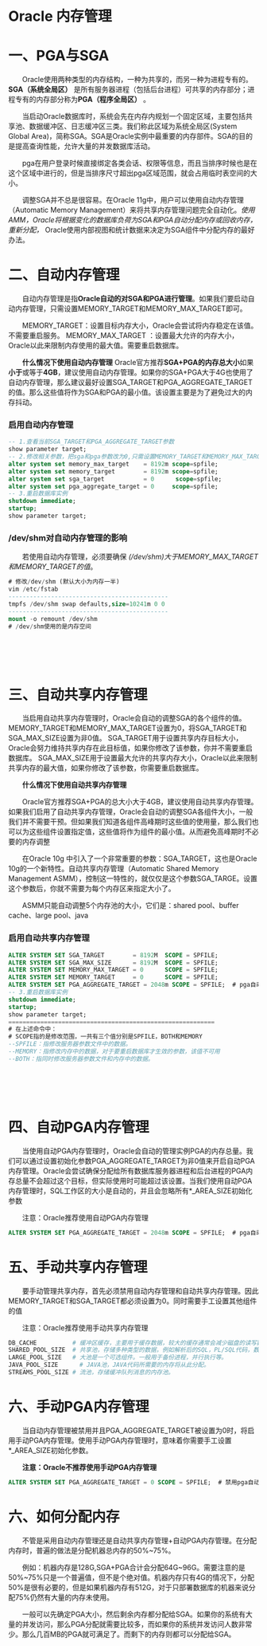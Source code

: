 # Oracle 内存管理

# 一、PGA与SGA

　　Oracle使用两种类型的内存结构，一种为共享的，而另一种为进程专有的。**SGA（系统全局区）**  是所有服务器进程（包括后台进程）可共享的内存部分；进程专有的内存部分称为**PGA（程序全局区）** 。

　　当启动Oracle数据库时，系统会先在内存内规划一个固定区域，主要包括共享池、数据缓冲区、日志缓冲区三类。我们称此区域为系统全局区(System Global Area)，简称SGA。SGA是Oracle实例中最重要的内存部件。SGA的目的是提高查询性能，允许大量的并发数据库活动。

　　pga在用户登录时候直接绑定各类会话、权限等信息，而且当排序时候也是在这个区域中进行的，但是当排序尺寸超出pga区域范围，就会占用临时表空间的大小。

　　调整SGA并不总是很容易。在Oracle 11g中，用户可以使用自动内存管理（Automatic Memory Management）来将共享内存管理问题完全自动化。*使用AMM，Oracle将根据变化的数据库负荷为SGA和PGA自动分配内存或回收内存，重新分配，*  Oracle使用内部视图和统计数据来决定为SGA组件中分配内存的最好办法。

# 二、自动内存管理

　　自动内存管理是指**Oracle自动的对SGA和PGA进行管理**。如果我们要启动自动内存管理，只需设置MEMORY_TARGET和MEMORY_MAX_TARGET即可。

　　MEMORY_TARGET：设置目标内存大小，Oracle会尝试将内存稳定在该值。不需要重启服务。
MEMORY_MAX_TARGET ：设置最大允许的内存大小，Oracle以此来限制内存使用的最大值。需要重启数据库。

　　**什么情况下使用自动内存管理**
Oracle官方推荐**SGA+PGA的内存总大小**如果**小于**或等于**4GB**，建议使用自动内存管理。如果你的SGA+PGA大于4G也使用了自动内存管理，那么建议最好设置SGA_TARGET和PGA_AGGREGATE_TARGET的值。那么这些值将作为SGA和PGA的最小值。该设置主要是为了避免过大的内存抖动。

### 启用自动内存管理

```sql
-- 1.查看当前SGA_TARGET和PGA_AGGREGATE_TARGET参数
show parameter target;
-- 2.修改相关参数，把sga和pga参数改为0,只需设置MEMORY_TARGET和MEMORY_MAX_TARGET即可
alter system set memory_max_target    = 8192m scope=spfile;
alter system set memory_target        = 8192m scope=spfile;
alter system set sga_target           = 0      scope=spfile;
alter system set pga_aggregate_target = 0     scope=spfile;
-- 3.重启数据库实例
shutdown immediate;
startup;
show parameter target;

```

### /dev/shm对自动内存管理的影响

　　若使用自动内存管理，必须要确保 *(/dev/shm)大于MEMORY_MAX_TARGET 和MEMORY_TARGET的值*。

```sql
# 修改/dev/shm (默认大小为内存一半)
vim /etc/fstab
---------------------------------------------
tmpfs /dev/shm swap defaults,size=10241m 0 0
---------------------------------------------
mount -o remount /dev/shm
# /dev/shm使用的是内存空间
```

　　‍

　　‍

# 三、自动共享内存管理

　　当启用自动共享内存管理时，Oracle会自动的调整SGA的各个组件的值。MEMORY_TARGET和MEMORY_MAX_TARGET设置为0，将SGA_TARGET和SGA_MAX_SIZE设置为非0值。
SGA_TARGET用于设置共享内存目标大小，Oracle会努力维持共享内存在此目标值，如果你修改了该参数，你并不需要重启数据库。
SGA_MAX_SIZE用于设置最大允许的共享内存大小，Oracle以此来限制共享内存的最大值，如果你修改了该参数，你需要重启数据库。

　　**什么情况下使用自动共享内存管理**

　　Oracle官方推荐SGA+PGA的总大小大于4GB，建议使用自动共享内存管理。如果我们启用了自动共享内存管理，Oracle会自动的调整SGA各组件大小，一般我们并不需要干预。但如果我们知道各组件高峰期时这些值的使用量，那么我们也可以为这些组件设置指定值，这些值将作为组件的最小值。从而避免高峰期时不必要的内存调整

　　在Oracle 10g 中引入了一个非常重要的参数：SGA_TARGET，这也是Oracle 10g的一个新特性。自动共享内存管理（Automatic Shared Memory Management ASMM），控制这一特性的，就仅仅是这个参数SGA_TARGE。设置这个参数后，你就不需要为每个内存区来指定大小了。

　　ASMM只能自动调整5个内存池的大小，它们是：shared pool、buffer cache、large pool、java

### 启用自动共享内存管理

```sql
ALTER SYSTEM SET SGA_TARGET        = 8192M  SCOPE = SPFILE;
ALTER SYSTEM SET SGA_MAX_SIZE      = 8192M  SCOPE = SPFILE;
ALTER SYSTEM SET MEMORY_MAX_TARGET = 0      SCOPE = SPFILE;
ALTER SYSTEM SET MEMORY_TARGET     = 0      SCOPE = SPFILE;
ALTER SYSTEM SET PGA_AGGREGATE_TARGET = 2048m SCOPE = SPFILE;  # pga自动管理
-- 3.重启数据库实例
shutdown immediate;
startup;
show parameter target;
==========================================================
# 在上述命令中：
# SCOPE指的是修改范围，一共有三个值分别是SPFILE，BOTH和MEMORY
--SPFILE：指修改服务器参数文件中的数据。
--MEMORY：指修改内存中的数据，对于要重启数据库才生效的参数，该值不可用
--BOTH：指同时修改服务器参数文件和内存中的数据。
```

　　‍

　　‍

# 四、自动PGA内存管理

　　当使用自动PGA内存管理时，Oracle会自动的管理实例PGA的内存总量。我们可以通过设置初始化参数PGA_AGGREGATE_TARGET为非0值来开启自动PGA内存管理。Oracle会尝试确保分配给所有数据库服务器进程和后台进程的PGA内存总量不会超过这个目标，但实际使用时可能超过该设置。当我们使用自动PGA内存管理时，SQL工作区的大小是自动的，并且会忽略所有*_AREA_SIZE初始化参数

　　注意：Oracle推荐使用自动PGA内存管理

```sql
ALTER SYSTEM SET PGA_AGGREGATE_TARGET = 2048m SCOPE = SPFILE;  # pga自动管理
```

# 五、手动共享内存管理

　　要手动管理共享内存，首先必须禁用自动内存管理和自动共享内存管理。因此MEMORY_TARGET和SGA_TARGET都必须设置为0。同时需要手工设置其他组件的值

　　注意：Oracle推荐使用手动共享内存管理

```bash
DB_CACHE          # 缓冲区缓存，主要用于缓存数据，较大的缓存通常会减少磁盘的读写数量， 因此缓冲区缓存的大小对性能影响较为明显，因此设置一个合理的缓冲区缓存尤为重要。
SHARED_POOL_SIZE  # 共享池，存储多种类型的数据，例如解析后的SQL，PL/SQL代码，数据字典，查询的结果集缓存等数据。因此在多用户环境下，较大的共享池对于性能提升也是非常有帮助的。
LARGE_POOL_SIZE   # 大池是一个可选组件。一般用于备份进程，并行执行等。
JAVA_POOL_SIZE      # JAVA池，JAVA代码所需要的内存将从此分配。
STREAMS_POOL_SIZE # 流池，存储缓冲队列消息的内存池。
```

# 六、手动PGA内存管理

　　当自动内存管理被禁用并且PGA_AGGREGATE_TARGET被设置为0时，将启用手动PGA内存管理。使用手动PGA内存管理时，意味着你需要手工设置*_AREA_SIZE初始化参数。

　　**注意：Oracle不推荐使用手动PGA内存管理**

```sql
ALTER SYSTEM SET PGA_AGGREGATE_TARGET = 0 SCOPE = SPFILE;  # 禁用pga自动管理
```

# 六、如何分配内存

　　不管是采用自动内存管理还是自动共享内存管理+自动PGA内存管理。在分配内存时，普遍的做法是分配机器总内存的50%~75%。

　　例如：机器内存是128G,SGA+PGA合计会分配64G~96G。需要注意的是50%~75%只是一个普遍值，但不是个绝对值。机器内存只有4G的情况下，分配50%是很有必要的，但是如果机器内存有512G，对于只部署数据库的机器来说分配75%仍然有大量的内存未使用。

　　一般可以先确定PGA大小，然后剩余内存都分配给SGA。如果你的系统有大量的并发访问，那么PGA分配就需要比较多，而如果你的系统并发访问人数非常少。那么几百MB的PGA就可满足了。而剩下的内存则都可以分配给SGA。

